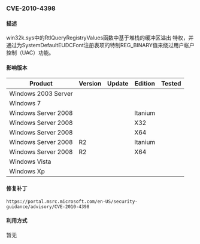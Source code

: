 ### CVE-2010-4398

#### 描述

win32k.sys中的RtlQueryRegistryValues函数中基于堆栈的缓冲区溢出 特权，并通过为SystemDefaultEUDCFont注册表项的特制REG_BINARY值来绕过用户帐户控制（UAC）功能。

#### 影响版本

| Product             | Version | Update | Edition | Tested |
| ------------------- | ------- | ------ | ------- | ------ |
| Windows 2003 Server |         |        |         |        |
| Windows 7           |         |        |         |        |
| Windows Server 2008 |         |        | Itanium |        |
| Windows Server 2008 |         |        | X32     |        |
| Windows Server 2008 |         |        | X64     |        |
| Windows Server 2008 | R2      |        | Itanium |        |
| Windows Server 2008 | R2      |        | X64     |        |
| Windows Vista       |         |        |         |        |
| Windows Xp          |         |        |         |        |

#### 修复补丁

```
https://portal.msrc.microsoft.com/en-US/security-guidance/advisory/CVE-2010-4398
```

#### 利用方式

暂无

